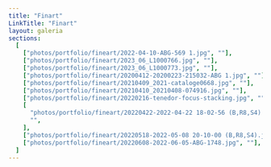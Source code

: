 ```yaml
---
title: "Finart"
LinkTitle: "Finart"
layout: galeria
sections:
  [
    ["photos/portfolio/fineart/2022-04-10-ABG-569 1.jpg", ""],
    ["photos/portfolio/fineart/2023_06_L1000766.jpg", ""],
    ["photos/portfolio/fineart/2023_06_L1000773.jpg", ""],
    ["photos/portfolio/fineart/20200412-20200223-215032-ABG 1.jpg", ""],
    ["photos/portfolio/fineart/20210409_2021-cataloge0668.jpg", ""],
    ["photos/portfolio/fineart/20210410_20210408-074916.jpg", ""],
    ["photos/portfolio/fineart/20220216-tenedor-focus-stacking.jpg", ""],
    [
      "photos/portfolio/fineart/20220422-2022-04-22 18-02-56 (B,R8,S4) 1.jpg",
      "",
    ],
    ["photos/portfolio/fineart/20220518-2022-05-08 20-10-00 (B,R8,S4).jpg", ""],
    ["photos/portfolio/fineart/20220608-2022-06-05-ABG-1748.jpg", ""],
  ]
---
```

